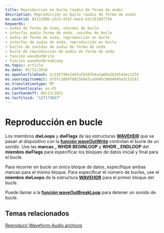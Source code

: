 ```yaml
---
title: Reproducción en bucle (audio de forma de onda)
description: Reproducción en bucle (audio de forma de onda)
ms.assetid: 8411290b-a3c5-4347-bee3-43c35188f736
keywords:
- audio de forma de onda, sonidos de bucle
- interfaz audio-forma de onda, sonidos de bucle
- audio de forma de onda, reproducción en bucle
- interfaz de audio de onda, reproducción en bucle
- bucles de sonidos de audio de forma de onda
- bucle de reproducción de audio de forma de onda
- función waveOutWrite
- función waveOutBreakLoop
ms.topic: article
ms.date: 05/31/2018
ms.openlocfilehash: 2c233799e2d4faf8107b4a2a68a261b544ec1274
ms.sourcegitcommit: d75fc10b9f0825bbe5ce5045c90d4045e3c53243
ms.translationtype: MT
ms.contentlocale: es-ES
ms.lasthandoff: 09/13/2021
ms.locfileid: "127173657"
---
```

# <a name="looping-playback"></a>Reproducción en bucle

Los miembros **dwLoops** y **dwFlags** de las estructuras [**WAVEHDR**](/windows/win32/api/mmeapi/ns-mmeapi-wavehdr) que se pasan al dispositivo con la [**función waveOutWrite**](/windows/win32/api/mmeapi/nf-mmeapi-waveoutwrite) controlan el bucle de un sonido. Use las **marcas \_ WHDR BEGINLOOP** y **WHDR \_ ENDLOOP** del **miembro dwFlags** para especificar los bloques de datos inicial y final para el bucle.

Para recorrer en bucle un único bloque de datos, especifique ambas marcas para el mismo bloque. Para especificar el número de bucles, use el **miembro dwLoops** de la estructura [**WAVEHDR**](/windows/win32/api/mmeapi/ns-mmeapi-wavehdr) para el primer bloque del bucle.

Puede llamar a la [**función waveOutBreakLoop**](/windows/win32/api/mmeapi/nf-mmeapi-waveoutbreakloop) para detener un sonido de bucle.

## <a name="related-topics"></a>Temas relacionados

<dl> <dt>

[Reproducir Waveform-Audio archivos](playing-waveform-audio-files.md)
</dt> </dl>

 

 
